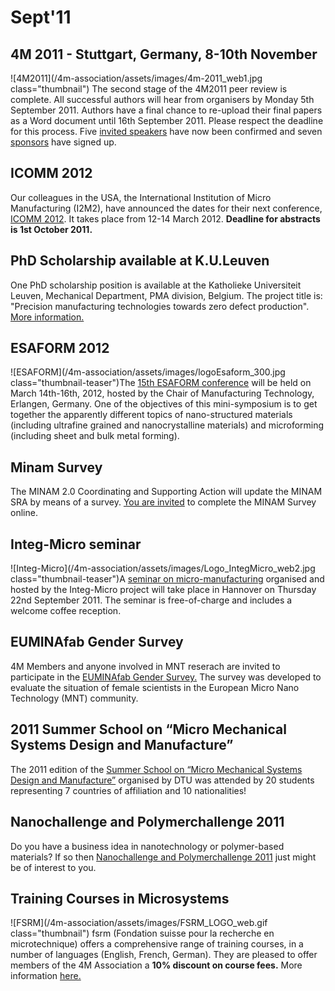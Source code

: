 # Sept'11

<!--break-->
## 4M 2011 - Stuttgart, Germany, 8-10th November


![4M2011](/4m-association/assets/images/4m-2011_web1.jpg class="thumbnail")
The second stage of the 4M2011 peer review is complete. All successful authors will hear from organisers by Monday 5th September 2011. Authors have a final chance to re-upload their final papers as a Word document until 16th September 2011. Please respect the deadline for this process. Five [invited speakers](/conference/2011/Invited-Speakers-0) have now been confirmed and seven [sponsors](/conference/2011/Our-Sponsors) have signed up. 

## ICOMM 2012

Our colleagues in the USA, the International Institution of Micro Manufacturing (I2M2), have announced the dates for their next conference, [ICOMM 2012](http://www.4m-association.org/event/ICOMM-2012). It takes place from 12-14 March 2012. **Deadline for abstracts is 1st October 2011.**  
    
## PhD Scholarship available at K.U.Leuven

One PhD scholarship position is available at the Katholieke Universiteit Leuven, Mechanical Department, PMA division, Belgium. The project title is: "Precision manufacturing technologies towards zero defect production". [More information.](/content/PhD-scholarship-KULeuven)
  
## ESAFORM 2012

![ESAFORM](/4m-association/assets/images/logoEsaform_300.jpg class="thumbnail-teaser")The [15th ESAFORM conference](/node/556) will be held on March 14th-16th, 2012, hosted by the Chair of Manufacturing Technology, Erlangen, Germany. One of the objectives of this mini-symposium is to get together the apparently different topics of nano-structured materials (including ultrafine grained and nanocrystalline materials) and microforming (including sheet and bulk metal forming).   
  
## Minam Survey

The MINAM 2.0 Coordinating and Supporting Action will update the MINAM SRA by means of a survey. [You are invited](/content/MINAM-Survey) to complete the MINAM Survey online.
  
## Integ-Micro seminar

![Integ-Micro](/4m-association/assets/images/Logo_IntegMicro_web2.jpg class="thumbnail-teaser")A [seminar on micro-manufacturing](/event/Integ-micro-seminar) organised and hosted by the Integ-Micro project will take place in Hannover on Thursday 22nd September 2011. The seminar is free-of-charge and includes a welcome coffee reception.
    
## EUMINAfab Gender Survey

4M Members and anyone involved in MNT reserach are invited to participate in the [EUMINAfab Gender Survey.](/content/EUMINAfab-Gender-Survey) The survey was developed to evaluate the situation of female scientists in the European Micro Nano Technology (MNT) community.     
  
## 2011 Summer School on “Micro Mechanical Systems Design and Manufacture”

The 2011 edition of the [Summer School on “Micro Mechanical Systems Design and Manufacture”](/content/2011-Summer-School-Micro-Mechanical-Systems-Design-and-Manufacture) organised by DTU was attended by 20 students representing 7 countries of affiliation and 10 nationalities!  

## Nanochallenge and Polymerchallenge 2011

Do you have a business idea in nanotechnology or polymer-based materials? If so then [Nanochallenge and Polymerchallenge 2011](/content/Nanochallenge-and-Polymerchallenge-2011) just might be of interest to you.  
 
## Training Courses in Microsystems

![FSRM](/4m-association/assets/images/FSRM_LOGO_web.gif class="thumbnail")
fsrm (Fondation suisse pour la recherche en microtechnique) offers a comprehensive range of training courses, in a number of languages (English, French, German). They are pleased to offer members of the 4M Association a <b>10% discount on course fees.</b> More information [here.](/content/fsrm-training-courses)